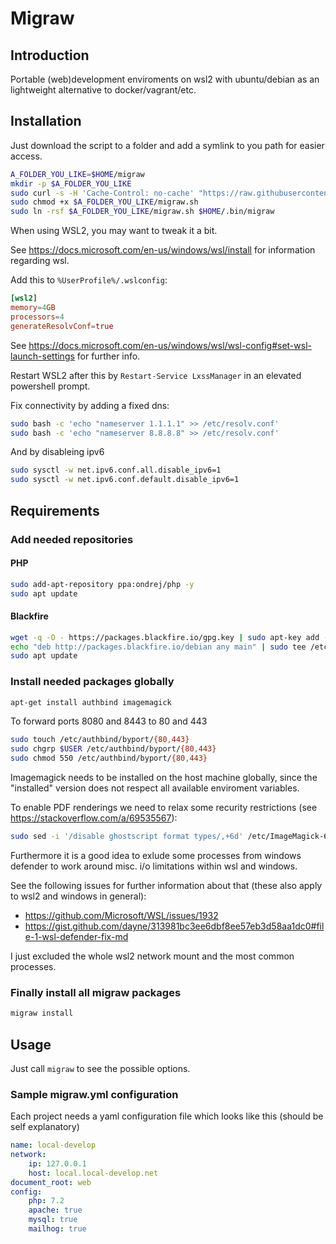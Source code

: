 # Migraw

## Introduction

Portable (web)development enviroments on wsl2 with ubuntu/debian as an lightweight alternative to docker/vagrant/etc.

## Installation

Just download the script to a folder and add a symlink to you path for easier access.

```bash
A_FOLDER_YOU_LIKE=$HOME/migraw
mkdir -p $A_FOLDER_YOU_LIKE
sudo curl -s -H 'Cache-Control: no-cache' "https://raw.githubusercontent.com/marcharding/migraw/main-dpkg/migraw.sh" --output "$A_FOLDER_YOU_LIKE/migraw.sh"
sudo chmod +x $A_FOLDER_YOU_LIKE/migraw.sh
sudo ln -rsf $A_FOLDER_YOU_LIKE/migraw.sh $HOME/.bin/migraw
```

When using WSL2, you may want to tweak it a bit.

See https://docs.microsoft.com/en-us/windows/wsl/install for information regarding wsl.

Add this to `%UserProfile%/.wslconfig`:

```conf
[wsl2]
memory=4GB
processors=4
generateResolvConf=true
```

See https://docs.microsoft.com/en-us/windows/wsl/wsl-config#set-wsl-launch-settings for further info.

Restart WSL2 after this by `Restart-Service LxssManager` in an elevated powershell prompt.

Fix connectivity by adding a fixed dns:

```bash
sudo bash -c 'echo "nameserver 1.1.1.1" >> /etc/resolv.conf'
sudo bash -c 'echo "nameserver 8.8.8.8" >> /etc/resolv.conf'
```

And by disableing ipv6

```bash
sudo sysctl -w net.ipv6.conf.all.disable_ipv6=1
sudo sysctl -w net.ipv6.conf.default.disable_ipv6=1
```

## Requirements

### Add needed repositories

#### PHP

```bash
sudo add-apt-repository ppa:ondrej/php -y
sudo apt update
```

#### Blackfire

```bash
wget -q -O - https://packages.blackfire.io/gpg.key | sudo apt-key add -
echo "deb http://packages.blackfire.io/debian any main" | sudo tee /etc/apt/sources.list.d/blackfire.list
sudo apt update
```

### Install needed packages globally

```bash
apt-get install authbind imagemagick
```

To forward ports 8080 and 8443 to 80 and 443

```bash
sudo touch /etc/authbind/byport/{80,443}
sudo chgrp $USER /etc/authbind/byport/{80,443}
sudo chmod 550 /etc/authbind/byport/{80,443}
```

Imagemagick needs to be installed on the host machine globally, since the "installed" version does not respect all available enviroment variables.

To enable PDF renderings we need to relax some recurity restrictions (see https://stackoverflow.com/a/69535567):

```bash
sudo sed -i '/disable ghostscript format types/,+6d' /etc/ImageMagick-6/policy.xml
```

Furthermore it is a good idea to exlude some processes from windows defender to work around misc. i/o limitations within wsl and windows.

See the following issues for further information about that (these also apply to wsl2 and windows in general):
- https://github.com/Microsoft/WSL/issues/1932
- https://gist.github.com/dayne/313981bc3ee6dbf8ee57eb3d58aa1dc0#file-1-wsl-defender-fix-md

I just excluded the whole wsl2 network mount and the most common processes.

### Finally install all migraw packages

```bash
migraw install
```

## Usage

Just call `migraw` to see the possible options.

### Sample migraw.yml configuration

Each project needs a yaml configuration file which looks like this (should be self explanatory)

```yml
name: local-develop
network:
	ip: 127.0.0.1
	host: local.local-develop.net
document_root: web
config:
	php: 7.2
	apache: true
	mysql: true
	mailhog: true
```
